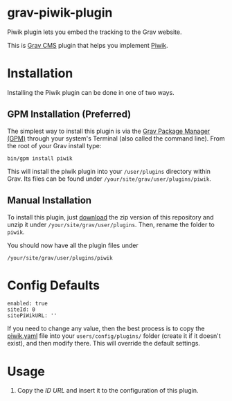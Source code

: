 # grav-piwik-plugin
Piwik plugin lets you embed the tracking to the Grav website.

This is [Grav CMS](http://getgrav.org) plugin that helps you implement [Piwik](https://piwik.org).

# Installation

Installing the Piwik plugin can be done in one of two ways.

## GPM Installation (Preferred)

The simplest way to install this plugin is via the [Grav Package Manager (GPM)](http://learn.getgrav.org/advanced/grav-gpm) through your system's Terminal (also called the command line).  From the root of your Grav install type:

    bin/gpm install piwik

This will install the piwik plugin into your `/user/plugins` directory within Grav. Its files can be found under `/your/site/grav/user/plugins/piwik`.

## Manual Installation

To install this plugin, just [download](https://github.com/michelepalmieri/grav-piwik/archive/master.zip) the zip version of this repository and unzip it under `/your/site/grav/user/plugins`. Then, rename the folder to `piwik`.

You should now have all the plugin files under

    /your/site/grav/user/plugins/piwik

# Config Defaults

```
enabled: true
siteId: 0
sitePiWikURL: ''
```

If you need to change any value, then the best process is to copy the [piwik.yaml](piwik.yaml) file into your `users/config/plugins/` folder (create it if it doesn't exist), and then modify there. This will override the default settings.

# Usage
1. Copy the *ID* *URL* and insert it to the configuration of this plugin.
